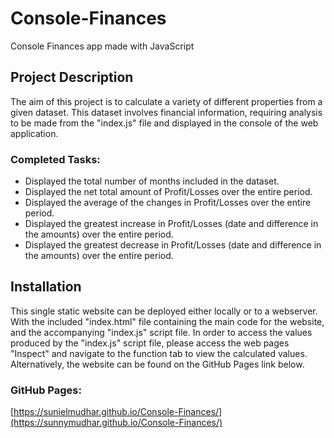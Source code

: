 # Console-Finances
Console Finances app made with JavaScript

## Project Description

The aim of this project is to calculate a variety of different properties from a given dataset. This dataset involves financial information, requiring analysis to be made from the "index.js" file and displayed in the console of the web application.

### Completed Tasks:

* Displayed the total number of months included in the dataset.
* Displayed the net total amount of Profit/Losses over the entire period.
* Displayed the average of the changes in Profit/Losses over the entire period.
* Displayed the greatest increase in Profit/Losses (date and difference in the amounts) over the entire period.
* Displayed the greatest decrease in Profit/Losses (date and difference in the amounts) over the entire period.

## Installation

This single static website can be deployed either locally or to a webserver. With the included "index.html" file containing the main code for the website, and the accompanying "index.js" script file. In order to access the values produced by the "index.js" script file, please access the web pages "Inspect" and navigate to the function tab to view the calculated values. Alternatively, the website can be found on the GitHub Pages link below.

### GitHub Pages:

[https://sunielmudhar.github.io/Console-Finances/](https://sunnymudhar.github.io/Console-Finances/)
